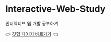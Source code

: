 # Interactive-Web-Study
인터렉티브 웹 개발 공부하기

👉 [깃헙 페이지 바로가기](https://sasha1107.github.io/Interactive-Web-Study/) 👈